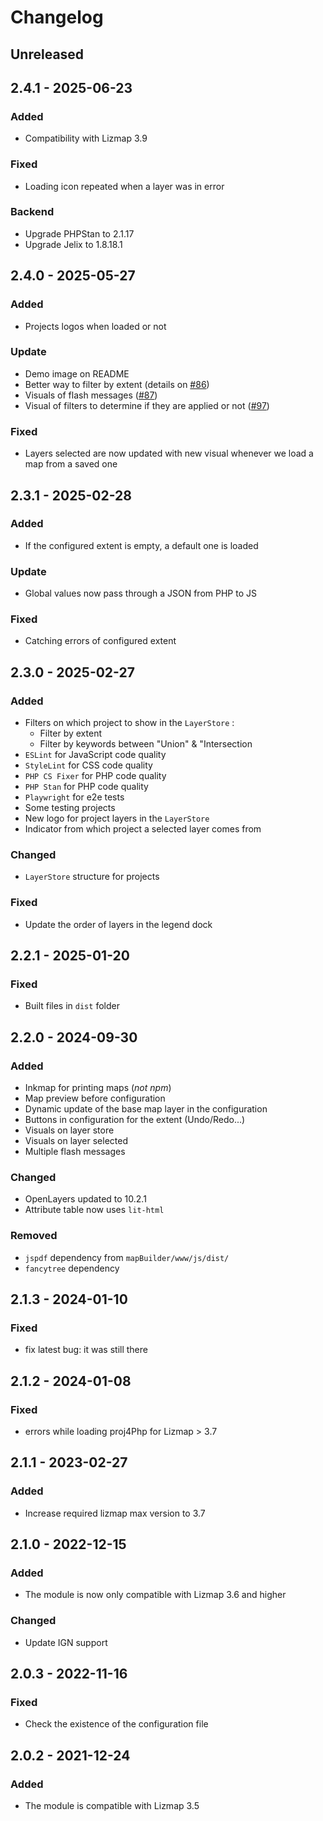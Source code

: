 # Changelog

## Unreleased

## 2.4.1 - 2025-06-23

### Added

* Compatibility with Lizmap 3.9

### Fixed

* Loading icon repeated when a layer was in error

### Backend

* Upgrade PHPStan to 2.1.17
* Upgrade Jelix to 1.8.18.1

## 2.4.0 - 2025-05-27

### Added

* Projects logos when loaded or not

### Update

* Demo image on README
* Better way to filter by extent (details on [#86](https://github.com/3liz/lizmap-mapbuilder-module/pull/86))
* Visuals of flash messages ([#87](https://github.com/3liz/lizmap-mapbuilder-module/pull/87))
* Visual of filters to determine if they are applied or not ([#97](https://github.com/3liz/lizmap-mapbuilder-module/pull/97))

### Fixed

* Layers selected are now updated with new visual whenever we load a map from a saved one

## 2.3.1 - 2025-02-28

### Added

* If the configured extent is empty, a default one is loaded

### Update

* Global values now pass through a JSON from PHP to JS

### Fixed

* Catching errors of configured extent

## 2.3.0 - 2025-02-27

### Added

* Filters on which project to show in the `LayerStore` : 
   * Filter by extent
   * Filter by keywords between "Union" & "Intersection
* `ESLint` for JavaScript code quality
* `StyleLint` for CSS code quality
* `PHP CS Fixer` for PHP code quality
* `PHP Stan` for PHP code quality
* `Playwright` for e2e tests
* Some testing projects
* New logo for project layers in the `LayerStore`
* Indicator from which project a selected layer comes from

### Changed

* `LayerStore` structure for projects

### Fixed

* Update the order of layers in the legend dock

## 2.2.1 - 2025-01-20

### Fixed

* Built files in `dist` folder

## 2.2.0 - 2024-09-30

### Added

* Inkmap for printing maps (_not npm_)
* Map preview before configuration
* Dynamic update of the base map layer in the configuration
* Buttons in configuration for the extent (Undo/Redo...)
* Visuals on layer store
* Visuals on layer selected
* Multiple flash messages

### Changed

* OpenLayers updated to 10.2.1
* Attribute table now uses `lit-html`

### Removed

* `jspdf` dependency from `mapBuilder/www/js/dist/`
* `fancytree` dependency

## 2.1.3 - 2024-01-10

### Fixed

* fix latest bug: it was still there 


## 2.1.2 - 2024-01-08

### Fixed

* errors while loading proj4Php for Lizmap > 3.7

## 2.1.1 - 2023-02-27

### Added

* Increase required lizmap max version to 3.7

## 2.1.0 - 2022-12-15

### Added

* The module is now only compatible with Lizmap 3.6 and higher

### Changed

* Update IGN support

## 2.0.3 - 2022-11-16

### Fixed

* Check the existence of the configuration file 

## 2.0.2 - 2021-12-24

### Added

* The module is compatible with Lizmap 3.5
